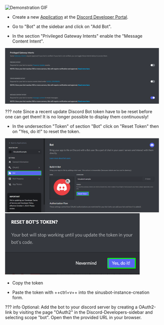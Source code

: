 ![Demonstration GIF](discord.gif)

- Create a new [Application](https://discord.com/developers/applications) at the [Discord Developer Portal](https://discord.com/developers/).

- Go to "Bot" at the sidebar and click on "Add Bot".

- In the section "Privileged Gateway Intents" enable the "Message Content Intent".

![Message intent](message_intent.png)

??? note
    Since a recent update Discord Bot token have to be reset before one can get them! It is no longer possible to display them continuously!

- In the undersection "Token" of section "Bot" click on "Reset Token" then on "Yes, do it!" to reset the token.

![Reset Token](reset_token.png)
![Yes, do it!](yes_do_it.png)

- Copy the token

- Paste the token with ++ctrl+v++ into the sinusbot-instance-creation form.

??? info
    Optional: Add the bot to your discord server by creating a OAuth2-link by visiting the page "OAuth2" in the Discord-Developers-sidebar and selecting scope "bot". Open then the provided URL in your browser.